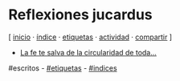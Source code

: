 # Reflexiones jucardus
[ [inicio](https://github.com/jucardus/jucardus.github.io/blob/main/index.md) · [índice](https://github.com/jucardus/jucardus.github.io/blob/main/25/10/23/indice-alfabetico.md) · [etiquetas](https://github.com/jucardus/jucardus.github.io/blob/main/25/10/23/etiquetas-todas.md) · [actividad](https://github.com/jucardus/jucardus.github.io/blob/main/25/10/23/actividad-reciente.md) · [compartir](https://x.com/intent/tweet?text=Reflexiones%20jucardus%20%E2%80%94%20Etiquetas%2C%20%C3%8Dndices%2C%20Escritos%0A%0A%E2%86%92%20https%3A%2F%2Fgithub.com%2Fjucardus%2Fjucardus.github.io%2Fblob%2Fmain%2F25%2F10%2F24%2Freflexiones-jucardus.md%0A%0A%23escritos_jucardus%0A%23etiquetas_jucardus%0A%23indices_jucardus) ]

* [La fe te salva de la circularidad de toda...](https://github.com/jucardus/jucardus.github.io/blob/main/25/10/24/la-fe-te-salva-de-la-circularidad-de-toda.md)

#escritos - [#etiquetas](https://github.com/jucardus/jucardus.github.io/blob/main/25/10/23/etiquetas-todas.md) - [#indices](https://github.com/jucardus/jucardus.github.io/blob/main/25/10/23/indices-todos.md)
